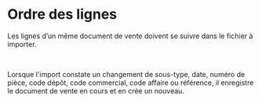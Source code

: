 # Ordre des lignes
Les lignes d’un même document de vente doivent se suivre dans le fichier 
 à importer.


 


Lorsque l'import constate un changement de sous-type, 
 date, numéro de 
 pièce, code dépôt, code 
 commercial, code affaire ou référence, il enregistre le document de vente 
 en cours et en crée un nouveau.


